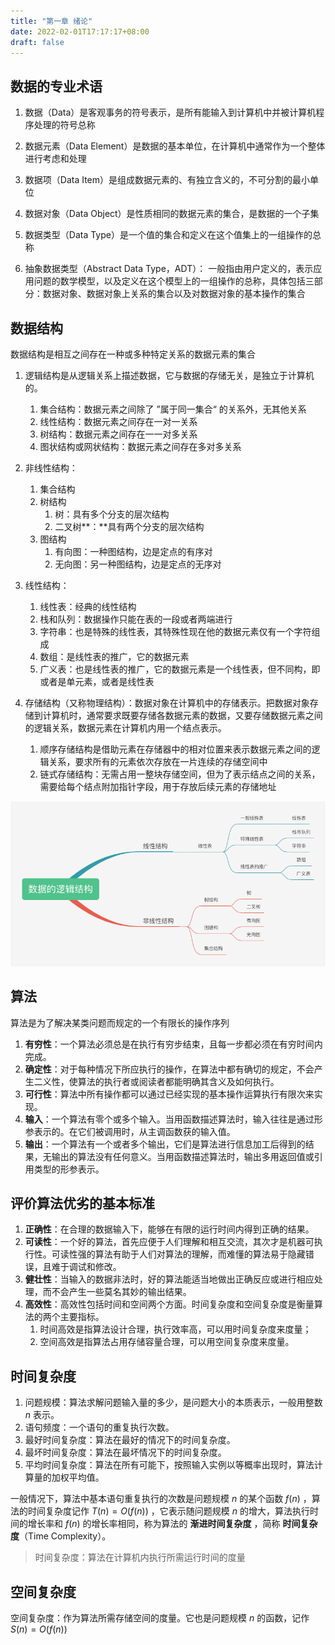 ```yaml
---
title: "第一章 绪论"
date: 2022-02-01T17:17:17+08:00
draft: false
---
```


<!--more-->

## 数据的专业术语

1. 数据（Data）是客观事务的符号表示，是所有能输入到计算机中并被计算机程序处理的符号总称

2. 数据元素（Data Element）是数据的基本单位，在计算机中通常作为一个整体进行考虑和处理
3. 数据项（Data Item）是组成数据元素的、有独立含义的，不可分割的最小单位

4. 数据对象（Data Object）是性质相同的数据元素的集合，是数据的一个子集
5. 数据类型（Data Type）是一个值的集合和定义在这个值集上的一组操作的总称

6. 抽象数据类型（Abstract Data Type，ADT）： 一般指由用户定义的，表示应用问题的数学模型，以及定义在这个模型上的一组操作的总称，具体包括三部分：数据对象、数据对象上关系的集合以及对数据对象的基本操作的集合

## 数据结构

数据结构是相互之间存在一种或多种特定关系的数据元素的集合

1. 逻辑结构是从逻辑关系上描述数据，它与数据的存储无关，是独立于计算机的。
   1. 集合结构：数据元素之间除了 ”属于同一集合“ 的关系外，无其他关系
   2. 线性结构：数据元素之间存在一对一关系
   3. 树结构：数据元素之间存在一一对多关系
   4. 图状结构或网状结构：数据元素之间存在多对多关系 

2. 非线性结构：
   1. 集合结构
   2. 树结构
      1. 树：具有多个分支的层次结构
      2. 二叉树**：**具有两个分支的层次结构
   3. 图结构
      1. 有向图：一种图结构，边是定点的有序对
      2. 无向图：另一种图结构，边是定点的无序对
3. 线性结构：
   1. 线性表：经典的线性结构
   2. 栈和队列：数据操作只能在表的一段或者两端进行
   3. 字符串：也是特殊的线性表，其特殊性现在他的数据元素仅有一个字符组成
   4. 数组：是线性表的推广，它的数据元素
   5. 广义表：也是线性表的推广，它的数据元素是一个线性表，但不同构，即或者是单元素，或者是线性表
4. 存储结构（又称物理结构）：数据对象在计算机中的存储表示。把数据对象存储到计算机时，通常要求既要存储各数据元素的数据，又要存储数据元素之间的逻辑关系，数据元素在计算机内用一个结点表示。
   1. 顺序存储结构是借助元素在存储器中的相对位置来表示数据元素之间的逻辑关系，要求所有的元素依次存放在一片连续的存储空间中
   2. 链式存储结构：无需占用一整块存储空间，但为了表示结点之间的关系，需要给每个结点附加指针字段，用于存放后续元素的存储地址

![数据的逻辑结构](/data_structure/1-1.png)

## 算法

算法是为了解决某类问题而规定的一个有限长的操作序列

1. **有穷性**：一个算法必须总是在执行有穷步结束，且每一步都必须在有穷时间内完成。
2. **确定性**：对于每种情况下所应执行的操作，在算法中都有确切的规定，不会产生二义性，使算法的执行者或阅读者都能明确其含义及如何执行。
3. **可行性**：算法中所有操作都可以通过已经实现的基本操作运算执行有限次来实现。
4. **输入**：一个算法有零个或多个输入。当用函数描述算法时，输入往往是通过形参表示的。在它们被调用时，从主调函数获的输入值。
5. **输出**：一个算法有一个或者多个输出，它们是算法进行信息加工后得到的结果，无输出的算法没有任何意义。当用函数描述算法时，输出多用返回值或引用类型的形参表示。

## 评价算法优劣的基本标准

1. **正确性**：在合理的数据输入下，能够在有限的运行时间内得到正确的结果。
2. **可读性**：一个好的算法，首先应便于人们理解和相互交流，其次才是机器可执行性。可读性强的算法有助于人们对算法的理解，而难懂的算法易于隐藏错误，且难于调试和修改。
3. **健壮性**：当输入的数据非法时，好的算法能适当地做出正确反应或进行相应处理，而不会产生一些莫名其妙的输出结果。
4. **高效性**：高效性包括时间和空间两个方面。时间复杂度和空间复杂度是衡量算法的两个主要指标。
   1. 时间高效是指算法设计合理，执行效率高，可以用时间复杂度来度量；
   2. 空间高效是指算法占用存储容量合理，可以用空间复杂度来度量。

## 时间复杂度

1. 问题规模：算法求解问题输入量的多少，是问题大小的本质表示，一般用整数 $n$ 表示。
2. 语句频度：一个语句的重复执行次数。
3. 最好时间复杂度：算法在最好的情况下的时间复杂度。
4. 最坏时间复杂度：算法在最坏情况下的时间复杂度。
5. 平均时间复杂度：算法在所有可能下，按照输入实例以等概率出现时，算法计算量的加权平均值。

一般情况下，算法中基本语句重复执行的次数是问题规模 $n$ 的某个函数 $f(n)$ ，算法的时间复杂度记作 $T(n)=O(f(n))$ ，它表示随问题规模 $n$ 的增大，算法执行时间的增长率和 $f(n)$ 的增长率相同，称为算法的 **渐进时间复杂度** ，简称 **时间复杂度**（Time Complexity）。

> 时间复杂度：算法在计算机内执行所需运行时间的度量

## 空间复杂度

空间复杂度：作为算法所需存储空间的度量。它也是问题规模 $n$ 的函数，记作 $S(n)=O(f(n))$ 

